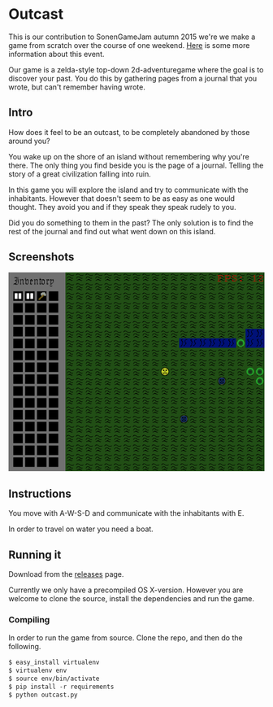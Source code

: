 Outcast
=======

This is our contribution to SonenGameJam autumn 2015 we're we make a game from
scratch over the course of one weekend. [Here](http://sonengamejam.org/) is some
more information about this event.

Our game is a zelda-style top-down 2d-adventuregame where the goal is to
discover your past. You do this by gathering pages from a journal that you
wrote, but can't remember having wrote.

## Intro

How does it feel to be an outcast, to be completely abandoned by those around
you?

You wake up on the shore of an island without remembering why you're there. The
only thing you find beside you is the page of a journal. Telling the story of a
great civilization falling into ruin.

In this game you will explore the island and try to communicate with the
inhabitants. However that doesn't seem to be as easy as one would thought. They
avoid you and if they speak they speak rudely to you.

Did you do something to them in the past? The only solution is to find the rest
of the journal and find out what went down on this island.

## Screenshots

![A screenshot.](https://github.com/benedicteb/outcast/blob/master/screenshots/sonengamenjamdisplay.png "Screenshot")

## Instructions

You move with A-W-S-D and communicate with the inhabitants with E.

In order to travel on water you need a boat.

## Running it

Download from the [releases](https://github.com/benedicteb/outcast/releases)
page.

Currently we only have a precompiled OS X-version. However you are welcome to
clone the source, install the dependencies and run the game.

### Compiling

In order to run the game from source. Clone the repo, and then do the following.

```
$ easy_install virtualenv
$ virtualenv env
$ source env/bin/activate
$ pip install -r requirements
$ python outcast.py
```
